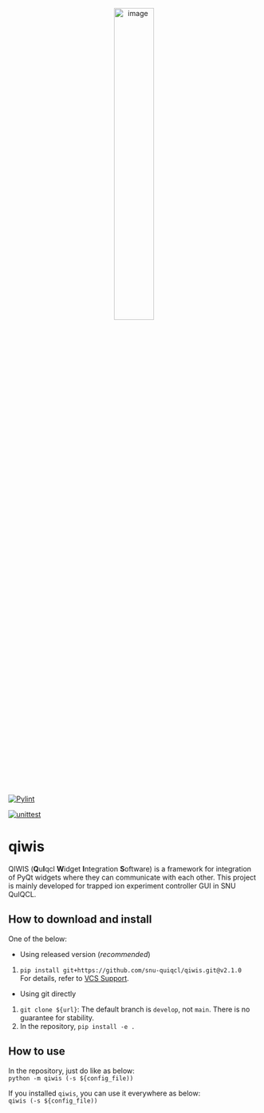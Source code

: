 <p align="center">
  <img width="40%" alt="image" src="https://user-images.githubusercontent.com/65724072/235589514-ed021c0c-cf20-4ba1-b8af-3b1d0da65362.svg">
</p>

[![Pylint](https://github.com/snu-quiqcl/qiwis/actions/workflows/pylint.yml/badge.svg)](https://github.com/snu-quiqcl/qiwis/actions/workflows/pylint.yml)

[![unittest](https://github.com/snu-quiqcl/qiwis/actions/workflows/unittest.yml/badge.svg)](https://github.com/snu-quiqcl/qiwis/actions/workflows/unittest.yml)

# qiwis
QIWIS (**Q**u**I**qcl **W**idget **I**ntegration **S**oftware) is a framework for integration of PyQt widgets where they can communicate with each other. This project is mainly developed for trapped ion experiment controller GUI in SNU QuIQCL.

## How to download and install
One of the below:
- Using released version (_recommended_)
1. `pip install git+https://github.com/snu-quiqcl/qiwis.git@v2.1.0`  
For details, refer to [VCS Support](https://pip.pypa.io/en/stable/topics/vcs-support/).

- Using git directly
1. `git clone ${url}`: The default branch is `develop`, not `main`. There is no guarantee for stability.
2. In the repository, `pip install -e .`

## How to use
In the repository, just do like as below:  
`python -m qiwis (-s ${config_file))`

If you installed `qiwis`, you can use it everywhere as below:  
`qiwis (-s ${config_file))`